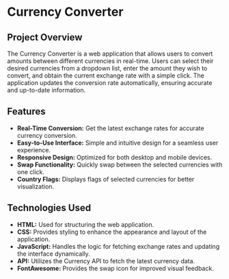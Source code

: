 # Currency Converter

## Project Overview

The Currency Converter is a web application that allows users to convert amounts between different currencies in real-time. Users can select their desired currencies from a dropdown list, enter the amount they wish to convert, and obtain the current exchange rate with a simple click. The application updates the conversion rate automatically, ensuring accurate and up-to-date information.

## Features

- **Real-Time Conversion:** Get the latest exchange rates for accurate currency conversion.
- **Easy-to-Use Interface:** Simple and intuitive design for a seamless user experience.
- **Responsive Design:** Optimized for both desktop and mobile devices.
- **Swap Functionality:** Quickly swap between the selected currencies with one click.
- **Country Flags:** Displays flags of selected currencies for better visualization.

## Technologies Used

- **HTML:** Used for structuring the web application.
- **CSS:** Provides styling to enhance the appearance and layout of the application.
- **JavaScript:** Handles the logic for fetching exchange rates and updating the interface dynamically.
- **API:** Utilizes the Currency API to fetch the latest currency data.
- **FontAwesome:** Provides the swap icon for improved visual feedback.
